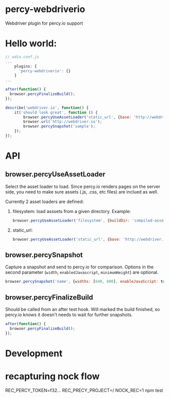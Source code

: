# percy-webdriverio
Webdriver plugin for percy.io support

# Hello world:

```js
// wdio.conf.js
...
    plugins: {
      'percy-webdriverio': {}
    }
...    
```

```js
after(function() {
  browser.percyFinalizeBuild();
});

describe('webdriver.io', function() {
    it('should look great', function () {
        browser.percyUseAssetLoader('static_url', {base: 'http://webdriver.io', urls:[{url: '/js/app.js', mimetype:'text/javascript'}, {url:'/css/screen.css', mimetype:'text/css'}]})
        browser.url('http://webdriver.io');
        browser.percySnapshot('sample');
    });
});
```

# API

## browser.percyUseAssetLoader

Select the asset loader to load.
Since percy.io renders pages on the server side, you need to make sure assets (.js, .css, etc files) are inclued as well.

Currently 2 asset loaders are defined:

1. filesystem:
   load asssets from a given directory. Example:

   ```js
   browser.percyUseAssetLoader('filesystem', {buildDir: 'compiled-assets-dir'});
   ```

2. static_url:

    ```js
    browser.percyUseAssetLoader('static_url', {base: 'http://webdriver.io', urls:[{url: '/js/app.js', mimetype:'text/javascript'}, {url:'/css/screen.css', mimetype:'text/css'});
    ```
## browser.percySnapshot

Capture a snapshot and send to percy.io for comparison. Options in the second parameter (`width`, `enabledJavascript`, `minimumHeight`) are optional.

  ```js
  browser.percySnapshot('name', {widths: [640, 800], enableJavaScript: true, minimumHeight: 400})
  ```

## browser.percyFinalizeBuild

Should be called from an after test hook. Will marked the build finished, so percy.io knows it doesn't needs to wait for further snapshots.


  ```js
  after(function() {
    browser.percyFinalizeBuild();
  });
  ```

# Development

# recapturing nock flow

REC_PERCY_TOKEN=f32... REC_PRECY_PROJECT=<org>/<proj> NOCK_REC=1 npm test
